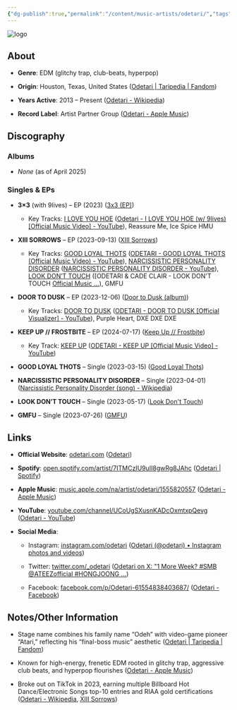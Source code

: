 ```yaml
---
{"dg-publish":true,"permalink":"/content/music-artists/odetari/","tags":["#MusicArtist"],"noteIcon":"","created":"2025-04-28T16:45:25.516+02:00","updated":"2025-04-28T17:00:43.502+02:00"}
---
```



<img src="/img/MALOGO/Odetari.png" alt="logo" class="round-img round-img-100">

## About

- **Genre**: EDM (glitchy trap, club-beats, hyperpop)
    
- **Origin**: Houston, Texas, United States ([Odetari | Taripedia | Fandom](https://odetari.fandom.com/wiki/Odetari?utm_source=chatgpt.com))
    
- **Years Active**: 2013 – Present ([Odetari - Wikipedia](https://en.wikipedia.org/wiki/Odetari?utm_source=chatgpt.com))
    
- **Record Label**: Artist Partner Group ([Odetari - Apple Music](https://music.apple.com/na/artist/odetari/1555820557?utm_source=chatgpt.com))
    

## Discography

### Albums

- _None_ (as of April 2025)
    

### Singles & EPs

- **3×3** (with 9lives) – EP (2023) ([3x3 (EP)](https://en.wikipedia.org/wiki/3x3_%28EP%29?utm_source=chatgpt.com))
    
    - Key Tracks: [I LOVE YOU HOE](https://www.youtube.com/watch?v=1-eZnx5N9IU) ([Odetari - I LOVE YOU HOE (w/ 9lives) [Official Music Video] - YouTube](https://www.youtube.com/watch?pp=0gcJCdgAo7VqN5tD&v=1-eZnx5N9IU&utm_source=chatgpt.com)), Reassure Me, Ice Spice HMU
        
- **XIII SORROWS** – EP (2023-09-13) ([XIII Sorrows](https://en.wikipedia.org/wiki/XIII_Sorrows?utm_source=chatgpt.com))
    
    - Key Tracks: [GOOD LOYAL THOTS](https://www.youtube.com/watch?v=BIx-VqJuxWM) ([ODETARI - GOOD LOYAL THOTS (Official Music Video) - YouTube](https://www.youtube.com/watch?v=BIx-VqJuxWM&utm_source=chatgpt.com)), [NARCISSISTIC PERSONALITY DISORDER](https://www.youtube.com/watch?v=QAY6brOwGrA) ([NARCISSISTIC PERSONALITY DISORDER - YouTube](https://www.youtube.com/watch?v=QAY6brOwGrA&utm_source=chatgpt.com)), [LOOK DON’T TOUCH](https://www.youtube.com/watch?v=jwSWih4PhFE) ([ODETARI & CADE CLAIR - LOOK DON'T TOUCH [Official Music ...](https://www.youtube.com/watch?v=jwSWih4PhFE&utm_source=chatgpt.com)), GMFU
        
- **DOOR TO DUSK** – EP (2023-12-06) ([Door to Dusk (album)](https://en.wikipedia.org/wiki/Door_to_Dusk_%28album%29?utm_source=chatgpt.com))
    
    - Key Tracks: [DOOR TO DUSK](https://www.youtube.com/watch?v=ekSc8wFnJks) ([ODETARI - DOOR TO DUSK [Official Visualizer] - YouTube](https://www.youtube.com/watch?v=ekSc8wFnJks&utm_source=chatgpt.com)), Purple Heart, DXE DXE DXE
        
- **KEEP UP // FROSTBITE** – EP (2024-07-17) ([Keep Up // Frostbite](https://en.wikipedia.org/wiki/Keep_Up_//_Frostbite?utm_source=chatgpt.com))
    
    - Key Track: [KEEP UP](https://www.youtube.com/watch?v=sYpSpHq9ziM) ([ODETARI - KEEP UP [Official Music Video] - YouTube](https://www.youtube.com/watch?v=sYpSpHq9ziM&utm_source=chatgpt.com))
        
- **GOOD LOYAL THOTS** – Single (2023-03-15) ([Good Loyal Thots](https://en.wikipedia.org/wiki/Good_Loyal_Thots?utm_source=chatgpt.com))
    
- **NARCISSISTIC PERSONALITY DISORDER** – Single (2023-04-01) ([Narcissistic Personality Disorder (song) - Wikipedia](https://en.wikipedia.org/wiki/Narcissistic_Personality_Disorder_%28song%29?utm_source=chatgpt.com))
    
- **LOOK DON’T TOUCH** – Single (2023-05-17) ([Look Don't Touch](https://en.wikipedia.org/wiki/Look_Don%27t_Touch?utm_source=chatgpt.com))
    
- **GMFU** – Single (2023-07-26) ([GMFU](https://en.wikipedia.org/wiki/GMFU?utm_source=chatgpt.com))
    

## Links

- **Official Website**: [odetari.com](https://odetari.com/) ([Odetari](https://www.odetari.com/?utm_source=chatgpt.com))
    
- **Spotify**: [open.spotify.com/artist/7ITMCzIU9uII8gwRg8JAhc](https://open.spotify.com/artist/7ITMCzIU9uII8gwRg8JAhc) ([Odetari | Spotify](https://open.spotify.com/artist/7ITMCzIU9uII8gwRg8JAhc?utm_source=chatgpt.com))
    
- **Apple Music**: [music.apple.com/na/artist/odetari/1555820557](https://music.apple.com/na/artist/odetari/1555820557) ([Odetari - Apple Music](https://music.apple.com/na/artist/odetari/1555820557?utm_source=chatgpt.com))
    
- **YouTube**: [youtube.com/channel/UCoUgSXusnKADcOxmtxpQevg](https://www.youtube.com/channel/UCoUgSXusnKADcOxmtxpQevg) ([Odetari - YouTube](https://www.youtube.com/channel/UCoUgSXusnKADcOxmtxpQevg?utm_source=chatgpt.com))
    
- **Social Media**:
    
    - Instagram: [instagram.com/odetari](https://www.instagram.com/odetari/) ([Odetari (@odetari) • Instagram photos and videos](https://www.instagram.com/odetari/?utm_source=chatgpt.com))
        
    - Twitter: [twitter.com/_odetari](https://twitter.com/_odetari) ([Odetari on X: "1 More Week? #SMB @ATEEZofficial #HONGJOONG ...](https://twitter.com/_odetari/status/1893356163695071717?utm_source=chatgpt.com))
        
    - Facebook: [facebook.com/p/Odetari-61554838403687/](https://www.facebook.com/p/Odetari-61554838403687/) ([Odetari - Facebook](https://www.facebook.com/p/Odetari-61554838403687/?utm_source=chatgpt.com))
        

## Notes/Other Information

- Stage name combines his family name “Odeh” with video-game pioneer “Atari,” reflecting his “final-boss music” aesthetic ([Odetari | Taripedia | Fandom](https://odetari.fandom.com/wiki/Odetari?utm_source=chatgpt.com))
    
- Known for high-energy, frenetic EDM rooted in glitchy trap, aggressive club beats, and hyperpop flourishes ([Odetari - Apple Music](https://music.apple.com/na/artist/odetari/1555820557?utm_source=chatgpt.com))
    
- Broke out on TikTok in 2023, earning multiple Billboard Hot Dance/Electronic Songs top-10 entries and RIAA gold certifications ([Odetari - Wikipedia](https://en.wikipedia.org/wiki/Odetari?utm_source=chatgpt.com), [XIII Sorrows](https://en.wikipedia.org/wiki/XIII_Sorrows?utm_source=chatgpt.com))